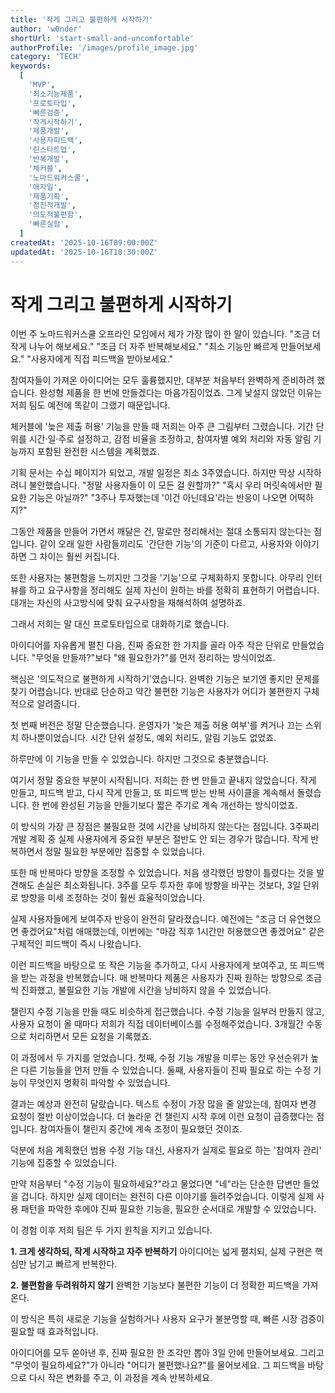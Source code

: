 ```yaml
---
title: '작게 그리고 불편하게 시작하기'
author: 'w0nder'
shortUrl: 'start-small-and-uncomfortable'
authorProfile: '/images/profile_image.jpg'
category: 'TECH'
keywords:
  [
    'MVP',
    '최소기능제품',
    '프로토타입',
    '빠른검증',
    '작게시작하기',
    '제품개발',
    '사용자피드백',
    '린스타트업',
    '반복개발',
    '체커블',
    '노마드워커스쿨',
    '애자일',
    '제품기획',
    '점진적개발',
    '의도적불편함',
    '빠른실험',
  ]
createdAt: '2025-10-16T09:00:00Z'
updatedAt: '2025-10-16T10:30:00Z'
---
```


# 작게 그리고 불편하게 시작하기

이번 주 노마드워커스쿨 오프라인 모임에서 제가 가장 많이 한 말이 있습니다. "조금 더 작게 나누어 해보세요." "조금 더 자주 반복해보세요." "최소 기능만 빠르게 만들어보세요." "사용자에게 직접 피드백을 받아보세요."

참여자들이 가져온 아이디어는 모두 훌륭했지만, 대부분 처음부터 완벽하게 준비하려 했습니다. 완성형 제품을 한 번에 만들겠다는 마음가짐이었죠. 그게 낯설지 않았던 이유는 저희 팀도 예전에 똑같이 그랬기 때문입니다.

체커블에 '늦은 제출 허용' 기능을 만들 때 저희는 아주 큰 그림부터 그렸습니다. 기간 단위를 시간·일·주로 설정하고, 감점 비율을 조정하고, 참여자별 예외 처리와 자동 알림 기능까지 포함된 완전한 시스템을 계획했죠.

기획 문서는 수십 페이지가 되었고, 개발 일정은 최소 3주였습니다. 하지만 막상 시작하려니 불안했습니다. "정말 사용자들이 이 모든 걸 원할까?" "혹시 우리 머릿속에서만 필요한 기능은 아닐까?" "3주나 투자했는데 '이건 아닌데요'라는 반응이 나오면 어떡하지?"

그동안 제품을 만들어 가면서 깨달은 건, 말로만 정리해서는 절대 소통되지 않는다는 점입니다. 같이 오래 일한 사람들끼리도 '간단한 기능'의 기준이 다르고, 사용자와 이야기하면 그 차이는 훨씬 커집니다.

또한 사용자는 불편함을 느끼지만 그것을 '기능'으로 구체화하지 못합니다. 아무리 인터뷰를 하고 요구사항을 정리해도 실제 자신이 원하는 바를 정확히 표현하기 어렵습니다. 대개는 자신의 사고방식에 맞춰 요구사항을 재해석하여 설명하죠.

그래서 저희는 말 대신 프로토타입으로 대화하기로 했습니다.

아이디어를 자유롭게 펼친 다음, 진짜 중요한 한 가지를 골라 아주 작은 단위로 만들었습니다. "무엇을 만들까?"보다 "왜 필요한가?"를 먼저 정리하는 방식이었죠.

핵심은 '의도적으로 불편하게 시작하기'였습니다. 완벽한 기능은 보기엔 좋지만 문제를 찾기 어렵습니다. 반대로 단순하고 약간 불편한 기능은 사용자가 어디가 불편한지 구체적으로 알려줍니다.

첫 번째 버전은 정말 단순했습니다. 운영자가 '늦은 제출 허용 여부'를 켜거나 끄는 스위치 하나뿐이었습니다. 시간 단위 설정도, 예외 처리도, 알림 기능도 없었죠.

하루만에 이 기능을 만들 수 있었습니다. 하지만 그것으로 충분했습니다.

여기서 정말 중요한 부분이 시작됩니다. 저희는 한 번 만들고 끝내지 않았습니다. 작게 만들고, 피드백 받고, 다시 작게 만들고, 또 피드백 받는 반복 사이클을 계속해서 돌렸습니다. 한 번에 완성된 기능을 만들기보다 짧은 주기로 계속 개선하는 방식이었죠.

이 방식의 가장 큰 장점은 불필요한 것에 시간을 낭비하지 않는다는 점입니다. 3주짜리 개발 계획 중 실제 사용자에게 중요한 부분은 절반도 안 되는 경우가 많습니다. 작게 반복하면서 정말 필요한 부분에만 집중할 수 있었습니다.

또한 매 반복마다 방향을 조정할 수 있었습니다. 처음 생각했던 방향이 틀렸다는 것을 발견해도 손실은 최소화됩니다. 3주를 모두 투자한 후에 방향을 바꾸는 것보다, 3일 단위로 방향을 미세 조정하는 것이 훨씬 효율적이었습니다.

실제 사용자들에게 보여주자 반응이 완전히 달라졌습니다. 예전에는 "조금 더 유연했으면 좋겠어요"처럼 애매했는데, 이번에는 "마감 직후 1시간만 허용했으면 좋겠어요" 같은 구체적인 피드백이 즉시 나왔습니다.

이런 피드백을 바탕으로 또 작은 기능을 추가하고, 다시 사용자에게 보여주고, 또 피드백을 받는 과정을 반복했습니다. 매 반복마다 제품은 사용자가 진짜 원하는 방향으로 조금씩 진화했고, 불필요한 기능 개발에 시간을 낭비하지 않을 수 있었습니다.

챌린지 수정 기능을 만들 때도 비슷하게 접근했습니다. 수정 기능을 일부러 만들지 않고, 사용자 요청이 올 때마다 저희가 직접 데이터베이스를 수정해주었습니다. 3개월간 수동으로 처리하면서 모든 요청을 기록했죠.

이 과정에서 두 가지를 얻었습니다. 첫째, 수정 기능 개발을 미루는 동안 우선순위가 높은 다른 기능들을 먼저 만들 수 있었습니다. 둘째, 사용자들이 진짜 필요로 하는 수정 기능이 무엇인지 명확히 파악할 수 있었습니다.

결과는 예상과 완전히 달랐습니다. 텍스트 수정이 가장 많을 줄 알았는데, 참여자 변경 요청이 절반 이상이었습니다. 더 놀라운 건 챌린지 시작 후에 이런 요청이 급증했다는 점입니다. 참여자들이 챌린지 중간에 계속 조정이 필요했던 것이죠.

덕분에 처음 계획했던 범용 수정 기능 대신, 사용자가 실제로 필요로 하는 '참여자 관리' 기능에 집중할 수 있었습니다.

만약 처음부터 "수정 기능이 필요하세요?"라고 물었다면 "네"라는 단순한 답변만 들었을 겁니다. 하지만 실제 데이터는 완전히 다른 이야기를 들려주었습니다. 이렇게 실제 사용 패턴을 파악한 후에야 진짜 필요한 기능을, 필요한 순서대로 개발할 수 있었습니다.

이 경험 이후 저희 팀은 두 가지 원칙을 지키고 있습니다.

**1. 크게 생각하되, 작게 시작하고 자주 반복하기**
아이디어는 넓게 펼치되, 실제 구현은 핵심만 남기고 빠르게 반복한다.

**2. 불편함을 두려워하지 않기**
완벽한 기능보다 불편한 기능이 더 정확한 피드백을 가져온다.

이 방식은 특히 새로운 기능을 실험하거나 사용자 요구가 불분명할 때, 빠른 시장 검증이 필요할 때 효과적입니다.

아이디어를 모두 쏟아낸 후, 진짜 필요한 한 조각만 뽑아 3일 안에 만들어보세요. 그리고 "무엇이 필요하세요?"가 아니라 "어디가 불편했나요?"를 물어보세요. 그 피드백을 바탕으로 다시 작은 변화를 주고, 이 과정을 계속 반복하세요.
